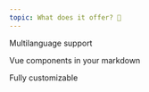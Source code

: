 ```yaml
---
topic: What does it offer? 👀
---
```


Multilanguage support

Vue components in your markdown

Fully customizable
